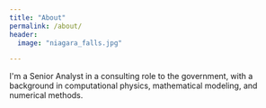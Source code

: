 ```yaml
---
title: "About"
permalink: /about/
header:
  image: "niagara_falls.jpg"

---
```


I'm a Senior Analyst in a consulting role to the government, with a background in computational physics, mathematical modeling, and numerical methods. 

